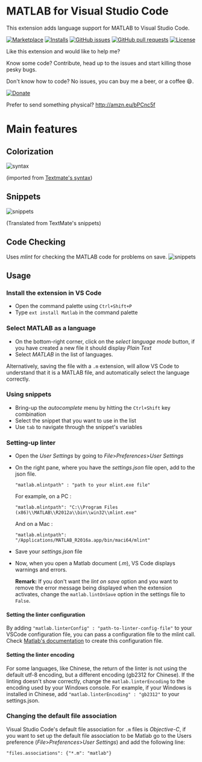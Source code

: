 # MATLAB for Visual Studio Code

This extension adds language support for MATLAB to Visual Studio Code.

[![Marketplace](https://vsmarketplacebadge.apphb.com/version-short/Gimly81.matlab.svg)](https://marketplace.visualstudio.com/items?itemName=Gimly81.matlab)
[![Installs](https://vsmarketplacebadge.apphb.com/installs/Gimly81.matlab.svg)](https://marketplace.visualstudio.com/items?itemName=Gimly81.matlab)
[![GitHub issues](https://img.shields.io/github/issues/Gimly/vscode-matlab.svg)](https://github.com/Gimly/vscode-matlab/issues)
[![GitHub pull requests](https://img.shields.io/github/issues-pr/Gimly/vscode-matlab.svg)](https://github.com/Gimly/vscode-matlab/pulls)
[![License](https://img.shields.io/github/license/Gimly/vscode-matlab.svg)](https://github.com/Gimly/vscode-matlab/blob/master/LICENSE)

Like this extension and would like to help me?

Know some code? Contribute, head up to the issues and start killing those pesky bugs.

Don't know how to code? No issues, you can buy me a beer, or a coffee :smile:. 

[![Donate](https://img.shields.io/badge/Donate-PayPal-green.svg)](https://paypal.me/gimly81)

Prefer to send something physical? http://amzn.eu/bPCnc5f 

# Main features
## Colorization 
![syntax](https://github.com/Gimly/matlab-vscode/raw/master/images/syntax.png)

(imported from [Textmate's syntax](https://github.com/textmate/matlab.tmbundle))

## Snippets
![snippets](https://github.com/Gimly/matlab-vscode/raw/master/images/snippets.png)

(Translated from TextMate's snippets)

## Code Checking
Uses *mlint* for checking the MATLAB code for problems on save.
![snippets](https://github.com/Gimly/matlab-vscode/raw/master/images/linter.png)

## Usage
### Install the extension in VS Code
* Open the command palette using `Ctrl+Shift+P`
* Type `ext install Matlab` in the command palette

### Select MATLAB as a language
* On the bottom-right corner, click on the *select language mode* button, if you have created a new file it should display *Plain Text*
* Select *MATLAB* in the list of languages.

Alternatively, saving the file with a `.m` extension, will allow VS Code to understand that it is a MATLAB file, and automatically select the language correctly.

### Using snippets
* Bring-up the *autocomplete* menu by hitting the `Ctrl+Shift` key combination
* Select the snippet that you want to use in the list
* Use `tab` to navigate through the snippet's variables

### Setting-up linter
* Open the *User Settings* by going to *File*>*Preferences*>*User Settings*
* On the right pane, where you have the *settings.json* file open, add to the json file.

	`"matlab.mlintpath" : "path to your mlint.exe file"` 

	For example, on a PC : 
	
	`"matlab.mlintpath": "C:\\Program Files (x86)\\MATLAB\\R2012a\\bin\\win32\\mlint.exe"`
	
	And on a Mac :
	
	`"matlab.mlintpath": "/Applications/MATLAB_R2016a.app/bin/maci64/mlint"`
* Save your *settings.json* file
* Now, when you open a Matlab document (*.m*), VS Code displays warnings and errors. 
  
  **Remark:** If you don't want the *lint on save* option and you want to remove the error message being displayed when the extension activates, change the `matlab.lintOnSave` option in the settings file to `False`.

#### Setting the linter configuration
By adding `"matlab.linterConfig" : "path-to-linter-config-file"` to your VSCode configuration file, you can pass a configuration file to the mlint call. Check [Matlab's documentation](https://uk.mathworks.com/help/matlab/ref/mlint.html) to create this configuration file.

#### Setting the linter encoding
For some languages, like Chinese, the return of the linter is not using the default utf-8 encoding, but a different encoding (gb2312 for Chinese). If the linting doesn't show correctly, change the `matlab.linterEncoding` to the encoding used by your Windows console. For example, if your Windows is installed in Chinese, add `"matlab.linterEncoding" : "gb2312"` to your settings.json.

### Changing the default file association
Visual Studio Code's default file association for `.m` files is _Objective-C_, if you want to set up the default file association to be Matlab go to the Users preference (*File*>*Preferences*>*User Settings*) and add the following line:
```
"files.associations": {"*.m": "matlab"}
```
